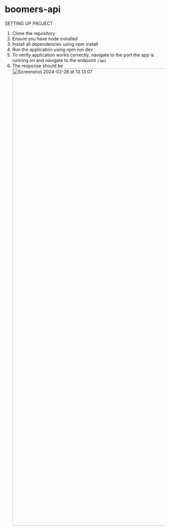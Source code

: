 # boomers-api


SETTING UP PROJECT

1. Clone the repository
2. Ensure you have node installed
3. Install all dependencies using npm install
4. Run the application using npm run dev
5. To verify application works correctly, navigate to the port the app is running on and navigate to the endpoint `/api`
6. The response should be <img width="1440" alt="Screenshot 2024-02-26 at 13 13 07" src="https://github.com/Paulvitalis200/boomers-api/assets/10106044/d372997d-1c00-42e9-8a87-10aae3dd2b12">
